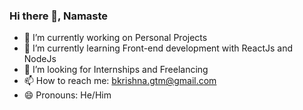 ### Hi there 👋, Namaste


- 🔭 I’m currently working on Personal Projects
- 🌱 I’m currently learning Front-end development with ReactJs and NodeJs
- 👯 I’m looking for Internships and Freelancing
- 📫 How to reach me: bkrishna.gtm@gmail.com
- 😄 Pronouns: He/Him
